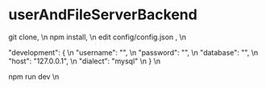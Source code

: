 # userAndFileServerBackend
git clone, \n
npm install, \n
edit config/config.json , \n

"development": { \n
    "username": "<username>", \n
    "password": "<password>", \n
    "database": "<db name>", \n
    "host": "127.0.0.1", \n
    "dialect": "mysql" \n
} \n

npm run dev \n
